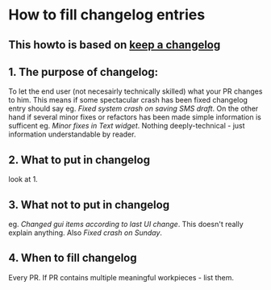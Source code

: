 # How to fill changelog entries

## This howto is based on [keep a changelog](https://keepachangelog.com/en/1.0.0/)

## 1. The purpose of changelog:
To let the end user (not necesairly technically skilled) what your PR changes to him. This means if some spectacular crash has been fixed changelog entry should say eg. _Fixed system crash on saving SMS draft_.
On the other hand if several minor fixes or refactors has been made simple information is sufficent eg. _Minor fixes in Text widget_. Nothing deeply-technical - just information understandable by reader.

## 2. What to put in changelog
look at 1.

## 3. What not to put in changelog
eg. _Changed gui items according to last UI change_. This doesn't really explain anything. Also _Fixed crash on Sunday_.

## 4. When to fill changelog
Every PR. If PR contains multiple meaningful workpieces - list them.

